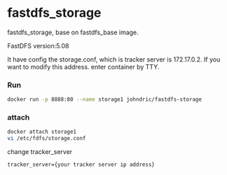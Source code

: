 # fastdfs_storage
fastdfs_storage, base on fastdfs_base image. 

FastDFS version:5.08

It have config the storage.conf, which is tracker server is 172.17.0.2. If you want to modify this address. enter container by TTY. 

### Run 
````bash
docker run -p 8888:80 --name storage1 johndric/fastdfs-storage
````
### attach
````bash
docker attach storage1
vi /etc/fdfs/storage.conf
````
change tracker_server
````
tracker_server={your tracker server ip address}
````
